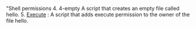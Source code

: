 "Shell permissions
4. 4-empty A script that creates an empty file called hello.
5. [Execute](./5-execute) : A script that adds execute permission to the owner of the file hello.
